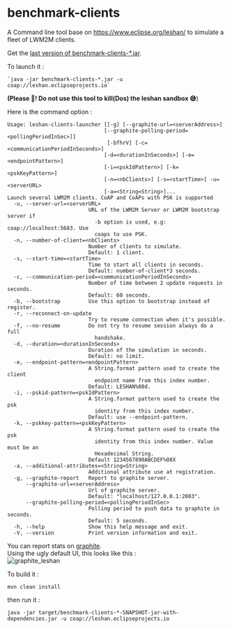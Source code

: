 # benchmark-clients
A Command line tool base on https://www.eclipse.org/leshan/ to simulate a fleet of LWM2M clients.

Get the [last version of benchmark-clients-*.jar](https://github.com/sbernard31/benchmark-clients/releases/latest/).

To launch it : 
```  
`java -jar benchmark-clients-*.jar -u coap://leshan.eclipseprojects.io`
```
**(Please :pray:! Do not use this tool to kill(Dos) the leshan sandbox :sweat_smile:**)

Here is the command option :

```
Usage: leshan-clients-launcher [[-g] [--graphite-url=<serverAddress>]
                               [--graphite-polling-period=<pollingPeriodInSec>]]
                                [-bfhrV] [-c=<communicationPeriodInSeconds>]
                               [-d=<durationInSeconds>] [-e=<endpointPattern>]
                               [-i=<pskIdPattern>] [-k=<pskKeyPattern>]
                               [-n=<nbClients>] [-s=<startTime>] -u=<serverURL>
                               [-a=<String=String>]...
Launch several LWM2M clients. CoAP and CoAPs with PSK is supported
  -u, --server-url=<serverURL>
                          URL of the LWM2M Server or LWM2M bootstrap server if
                            -b option is used, e.g: coap://localhost:5683. Use
                            coaps to use PSK.
  -n, --number-of-client=<nbClients>
                          Number of clients to simulate.
                          Default: 1 client.
  -s, --start-time=<startTime>
                          Time to start all clients in seconds.
                          Default: number-of-client*3 seconds.
  -c, --communication-period=<communicationPeriodInSeconds>
                          Number of time between 2 update requests in seconds.
                          Default: 60 seconds.
  -b, --bootstrap         Use this option to bootstrap instead of register.
  -r, --reconnect-on-update
                          Try to resume connection when it's possible.
  -f, --no-resume         Do not try to resume session always do a full
                            handshake.
  -d, --duration=<durationInSeconds>
                          Duration of the simulation in seconds.
                          Default: no limit.
  -e, --endpoint-pattern=<endpointPattern>
                          A String.format pattern used to create the client
                            endpoint name from this index number.
                          Default: LESHAN%08d.
  -i, --pskid-pattern=<pskIdPattern>
                          A String.format pattern used to create the psk
                            identity from this index number.
                          Default: use --endpoint-pattern.
  -k, --pskkey-pattern=<pskKeyPattern>
                          A String.format pattern used to create the psk
                            identity from this index number. Value must be an
                            Hexadecimal String.
                          Default 1234567890ABCDEF%08X
  -a, --additional-attributes=<String=String>
                          Additional attribute use at registration.
  -g, --graphite-report   Report to graphite server.
      --graphite-url=<serverAddress>
                          Url of graphite server.
                          Default: "localhost/127.0.0.1:2003".
      --graphite-polling-period=<pollingPeriodInSec>
                          Polling period to push data to graphite in seconds.
                          Default: 5 seconds.
  -h, --help              Show this help message and exit.
  -V, --version           Print version information and exit.

```

You can report stats on [graphite](https://graphiteapp.org/).  
Using the ugly default UI, this looks like this :  
![graphite_leshan](https://user-images.githubusercontent.com/840294/76007822-f6062480-5f0e-11ea-9ea7-9ec0416be492.png)

To build it :

```
mvn clean install
```
then run it :

```
java -jar target/benchmark-clients-*-SNAPSHOT-jar-with-dependencies.jar -u coap://leshan.eclipseprojects.io
```
